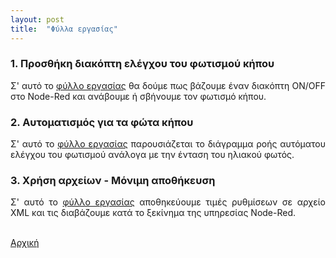 ```yaml
---
layout: post
title:  "Φύλλα εργασίας"
---
```

<div style="text-align: justify;">
 <H3>1. Προσθήκη διακόπτη ελέγχου του φωτισμού κήπου</H3>
 <p>Σ' αυτό το <a href="https://github.com/stav98/UrsaRobotics_SmartHome/blob/master/documentation/%CE%A6%CF%8D%CE%BB%CE%BB%CE%BF_%CE%95%CF%81%CE%B3%CE%B1%CF%83%CE%AF%CE%B1%CF%82-1.pdf" target="_blank">φύλλο εργασίας</a> θα δούμε πως βάζουμε έναν διακόπτη ON/OFF στο Node-Red και ανάβουμε ή σβήνουμε τον φωτισμό κήπου.</p>
 <H3>2. Αυτοματισμός για τα φώτα κήπου</H3>
 <p>Σ' αυτό το <a href="https://github.com/stav98/UrsaRobotics_SmartHome/blob/master/documentation/%CE%A6%CF%8D%CE%BB%CE%BB%CE%BF_%CE%95%CF%81%CE%B3%CE%B1%CF%83%CE%AF%CE%B1%CF%82-2.pdf" target="_blank">φύλλο εργασίας</a> παρουσιάζεται το διάγραμμα ροής αυτόματου ελέγχου του φωτισμού ανάλογα με την ένταση του ηλιακού φωτός.</p>
 <H3>3. Χρήση αρχείων - Μόνιμη αποθήκευση</H3>
 <p>Σ' αυτό το <a href=" https://github.com/stav98/UrsaRobotics_SmartHome/blob/master/documentation/%CE%A6%CF%8D%CE%BB%CE%BB%CE%BF_%CE%95%CF%81%CE%B3%CE%B1%CF%83%CE%AF%CE%B1%CF%82-3.pdf" target="_blank">φύλλο εργασίας</a> αποθηκεύουμε τιμές ρυθμίσεων σε αρχείο XML και τις διαβάζουμε κατά το ξεκίνημα της υπηρεσίας Node-Red.</p>
 <br>
 <a href="{{ "./index.html" | relative_url }}">Αρχική</a>
</div>

